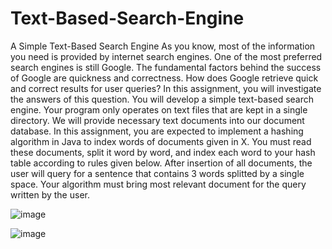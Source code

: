 # Text-Based-Search-Engine

A Simple Text-Based Search Engine
As you know, most of the information you need is provided by internet search engines. One of the most preferred search engines is still Google. The fundamental factors behind the success of Google are quickness and correctness. How does Google retrieve quick and correct results for user queries? In this assignment, you will investigate the answers of this question. You will develop a simple text-based search engine. Your program only operates on text files that are kept in a single directory. We will provide necessary text documents into our document database.
In this assignment, you are expected to implement a hashing algorithm in Java to index words of documents given in X. You must read these documents, split it word by word, and index each word to your hash table according to rules given below. After insertion of all documents, the user will query for a sentence that contains 3 words splitted by a single space. Your algorithm must bring most relevant document for the query written by the user.


![image](https://github.com/hlnarya/Text-Based-Search-Engine/assets/142156676/ff15aff6-d0ee-4056-b478-255e3fa161aa)


![image](https://github.com/hlnarya/Text-Based-Search-Engine/assets/142156676/4109b3f0-c017-4204-bd12-fffb9b56e6c6)


